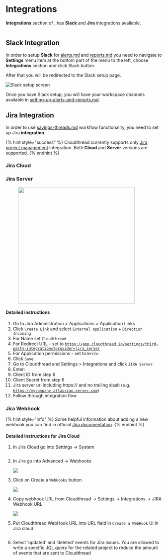 # Integrations

**Integrations** section of [.](./ "mention") has **Slack** and **Jira** integrations available.

<figure><img src="../../.gitbook/assets/settings-integration-1.png" alt=""><figcaption></figcaption></figure>

## Slack Integration

In order to setup **Slack** for [alerts.md](../notifications/alerts.md "mention") and [reports.md](../notifications/reports.md "mention") you need to navigate to **Settings** menu item at the bottom part of the menu to the left, choose **Integrations** section and click Slack button.

After that you will be redirected to the Slack setup page.

![Slack setup screen](<../../.gitbook/assets/image (11).png>)

Once you have Slack setup, you will have your workspace channels available in [setting-up-alerts-and-reports.md](../../guides/monitoring-cloud-costs/setting-up-alerts-and-reports.md "mention").

## Jira Integration

In order to use [savings-threads.md](../cost-savings/key-concepts/savings-threads.md "mention") workflow functionality, you need to set up Jira **integration.**

{% hint style="success" %}
Cloudthread currently supports only [Jira project management](https://www.atlassian.com/software/jira) integration. Both **Cloud** and **Server** versions are supported.
{% endhint %}

### Jira Cloud

### Jira Server

<div align="left">

<figure><img src="../../.gitbook/assets/settings-integrations-2-jira-server.png" alt="" width="375"><figcaption></figcaption></figure>

</div>

#### Detailed instructions&#x20;

1. Go to Jira Administration > Applications > Application Links
2. Click `Create Link` and select `External application` + `Direction Incoming`
3. For Name set `Cloudthread`
4. For Redirect URL  - set to [`https://app.cloudthread.io/settings/third-party-integrations?provider=jira_server`](https://app.cloudthread.io/settings/third-party-integrations?provider=jira\_server)
5. For Application permissions - set to `Write`
6. Click `Save`
7. Go to Cloudthread and Settings > Integrations and click `JIRA Server`
8. Enter:
9. Client ID from step 6
10. Client Secret from step 6
11. Jira server url including https:// and no trailing slash (e.g. [`https://mycompany.atlassian.server.com`](https://mycompany.atlassian.server.com/))
12. Follow through integration flow

### Jira Webhook

{% hint style="info" %}
Some helpful information about adding a new webhook you can find in official [Jira documentation](https://developer.atlassian.com/cloud/jira/platform/webhooks/).
{% endhint %}

#### Detailed Instructions for Jira Cloud

1.  In Jira Cloud go into Settings → System

    <figure><img src="../../.gitbook/assets/settings-integrations-4-jira-webhook.png" alt=""><figcaption></figcaption></figure>
2.  In Jira go into Advanced → Webhooks

    ![](../../.gitbook/assets/settings-integrations-5-jira-webhook.png)
3.  Click on Create a `WebHooks` button

    ![](../../.gitbook/assets/settings-integrations-8-jira-webhook.png)
4.  Copy webhook URL from Cloudthread → Settings → Integrations → JIRA Webhook URL

    ![](../../.gitbook/assets/settings-integrations-6-jira-webhook.png)
5.  Put Cloudthread WebHook URL into URL field in `Create a WebHook` UI in Jira cloud



    <figure><img src="../../.gitbook/assets/settings-integrations-9-jira-webhook.png" alt=""><figcaption></figcaption></figure>
6.  Select ‘updated’ and ‘deleted’ events for Jira issues. You are allowed to write a specific JQL query for the related project to reduce the amount of events that are sent to Cloudthread

    <img src="../../.gitbook/assets/settings-integrations-7-jira-webhook.png" alt="" data-size="original">
